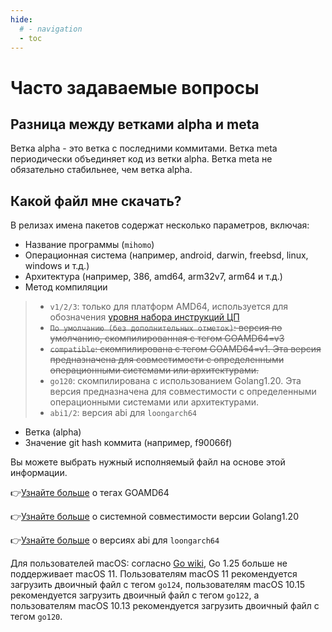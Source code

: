 ```yaml
---
hide:
  # - navigation
  - toc
---
```

# Часто задаваемые вопросы

## Разница между ветками alpha и meta

Ветка alpha - это ветка с последними коммитами. Ветка meta периодически объединяет код из ветки alpha. Ветка meta не обязательно стабильнее, чем ветка alpha.

## Какой файл мне скачать?

В релизах имена пакетов содержат несколько параметров, включая:

* Название программы (`mihomo`)
* Операционная система (например, android, darwin, freebsd, linux, windows и т.д.)
* Архитектура (например, 386, amd64, arm32v7, arm64 и т.д.)
* Метод компиляции
>
> * `v1/2/3`: только для платформ AMD64, используется для обозначения [уровня набора инструкций ЦП](https://en.wikipedia.org/wiki/X86-64#Microarchitecture_levels)
> * ~~`По умолчанию (без дополнительных отметок)`: версия по умолчанию, скомпилированная с тегом GOAMD64=v3~~
> * ~~`compatible`: скомпилирована с тегом GOAMD64=v1. Эта версия предназначена для совместимости с определенными операционными системами или архитектурами.~~
> * `go120`: скомпилирована с использованием Golang1.20. Эта версия предназначена для совместимости с определенными операционными системами или архитектурами.
> * `abi1/2`: версия abi для `loongarch64`
>
* Ветка (alpha)
* Значение git hash коммита (например, f90066f)

Вы можете выбрать нужный исполняемый файл на основе этой информации.

👉[Узнайте больше](https://go.dev/wiki/MinimumRequirements#amd64) о тегах GOAMD64

👉[Узнайте больше](https://go.dev/doc/go1.20#ports) о системной совместимости версии Golang1.20

👉[Узнайте больше](http://www.loongnix.cn/zh/toolchain/Golang/downloads-Go1.21/index.html) о версиях abi для `loongarch64` 

Для пользователей macOS: согласно [Go wiki](https://go.dev/doc/go1.25#darwin), Go 1.25 больше не поддерживает macOS 11. Пользователям macOS 11 рекомендуется загрузить двоичный файл с тегом `go124`, пользователям macOS 10.15 рекомендуется загрузить двоичный файл с тегом `go122`, а пользователям macOS 10.13 рекомендуется загрузить двоичный файл с тегом `go120`.
